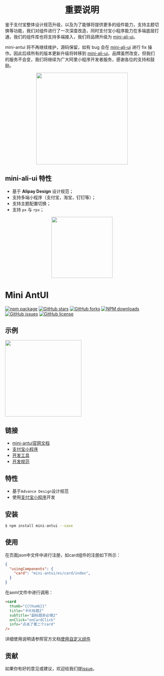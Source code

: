 <h1 align="center">重要说明</h1>

鉴于支付宝整体设计规范升级，以及为了能够将提供更多的组件能力，支持主题切换等功能，我们对组件进行了一次深度改造，同时支付宝小程序能力在多端底层打通，我们的组件库也将支持多端接入，我们将品牌升级为 <a href="https://github.com/Alibaba-mp/mini-ali-ui">mini-ali-ui</a>。

<p>mini-antui 将不再继续维护，源码保留，如有 bug 会在 <a href="https://github.com/Alibaba-mp/mini-ali-ui">mini-ali-ui</a> 进行 fix 操作。因此后续所有的版本更新升级将转移到 <a href="https://github.com/Alibaba-mp/mini-ali-ui">mini-ali-ui</a>。品牌虽然改变，但我们的服务不会变，我们将继续为广大阿里小程序开发者服务，感谢各位的支持和鼓励。</p>

<p align="center">
  <img width="300" src="https://gw.alipayobjects.com/mdn/rms_ce4c6f/afts/img/A*gWo-TLFGp38AAAAAAAAAAABkARQnAQ" >
</p>

## mini-ali-ui 特性
* 基于 **Alipay Design** 设计规范；
* 支持多端小程序（支付宝，淘宝，钉钉等）；
* 支持主题配置切换；
* 支持 `px` 与 `rpx`；

<p align="center">
  <img width="200" src="https://gw.alipayobjects.com/mdn/miniProgram_mendian/afts/img/A*wiFYTo5I0m8AAAAAAAAAAABjAQAAAQ/original">
</p>


# Mini AntUI

[![npm package](https://img.shields.io/npm/v/mini-antui.svg?style=flat-square)](https://www.npmjs.com/package/mini-antui)
[![GitHub stars](https://img.shields.io/github/stars/ant-mini-program/mini-antui.svg)](https://github.com/ant-mini-program/mini-antui/stargazers)
[![GitHub forks](https://img.shields.io/github/forks/ant-mini-program/mini-antui.svg)](https://github.com/ant-mini-program/mini-antui/network/members)
[![NPM downloads](https://img.shields.io/npm/dm/mini-antui.svg?style=flat-square)](https://www.npmjs.com/package/mini-antui)
[![GitHub issues](https://img.shields.io/github/issues/ant-mini-program/mini-antui.svg)](https://github.com/ant-mini-program/mini-antui/issues)
[![GitHub license](https://img.shields.io/github/license/ant-mini-program/mini-antui.svg)](https://github.com/ant-mini-program/mini-antui/blob/master/LICENSE)

## 示例

<p align="left">
  <img width="250" src="https://gw.alipayobjects.com/mdn/miniProgram_mendian/afts/img/A*xXX3TqsZimMwfA5KoKInYQBjAQAAAQ/original">
</p>

## 链接
- [mini-antui官网文档](https://docs.alipay.com/mini/component-ext/overview-ext-common)
- [支付宝小程序](https://mini.open.alipay.com/channel/miniIndex.htm)
- [开发工具](https://docs.alipay.com/mini/ide/overview)
- [开发规范](https://github.com/ant-mini-program/mini-antui/wiki/%E5%BC%80%E5%8F%91%E8%A7%84%E8%8C%83)

## 特性

- 基于`Advance Design`设计规范
- 使用[支付宝小程序](https://mini.open.alipay.com/channel/miniIndex.htm)开发

## 安装

```bash
$ npm install mini-antui --save
```

## 使用

在页面json中文件中进行注册，如card组件的注册如下所示：

```json
{
  "usingComponents": {
    "card": "mini-antui/es/card/index",
  }
}
```

在axml文件中进行调用：
```html
<card
  thumb="{{thumb}}"
  title="卡片标题2"
  subTitle="副标题非必填2"
  onClick="onCardClick"
  info="点击了第二个card"
/>
```

详细使用说明请参照官方文档[使用自定义组件](https://docs.alipay.com/mini/framework/use-custom-component)

## 贡献

如果你有好的意见或建议，欢迎给我们提[issue](https://github.com/ant-mini-program/mini-antui/issues)。
